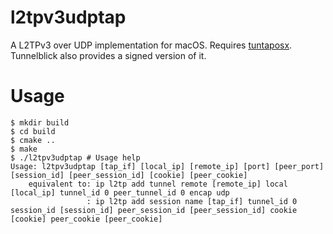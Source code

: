 <!---
 Copyright (C) 2018 Jiajie Chen
 
 This file is part of l2tpv3udptap.
 
 l2tpv3udptap is free software: you can redistribute it and/or modify
 it under the terms of the GNU General Public License as published by
 the Free Software Foundation, either version 3 of the License, or
 (at your option) any later version.
 
 l2tpv3udptap is distributed in the hope that it will be useful,
 but WITHOUT ANY WARRANTY; without even the implied warranty of
 MERCHANTABILITY or FITNESS FOR A PARTICULAR PURPOSE.  See the
 GNU General Public License for more details.
 
 You should have received a copy of the GNU General Public License
 along with l2tpv3udptap.  If not, see <http://www.gnu.org/licenses/>.
 
-->

l2tpv3udptap
================================

A L2TPv3 over UDP implementation for macOS. Requires [tuntaposx](http://tuntaposx.sourceforge.net/). Tunnelblick also provides a signed version of it.


Usage
================================

```shell
$ mkdir build
$ cd build
$ cmake ..
$ make
$ ./l2tpv3udptap # Usage help
Usage: l2tpv3udptap [tap_if] [local_ip] [remote_ip] [port] [peer_port] [session_id] [peer_session_id] [cookie] [peer_cookie]
	equivalent to: ip l2tp add tunnel remote [remote_ip] local [local_ip] tunnel_id 0 peer_tunnel_id 0 encap udp
	             : ip l2tp add session name [tap_if] tunnel_id 0 session_id [session_id] peer_session_id [peer_session_id] cookie [cookie] peer_cookie [peer_cookie]
```